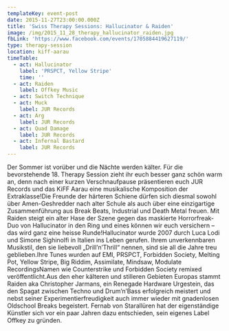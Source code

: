 ```yaml
---
templateKey: event-post
date: 2015-11-27T23:00:00.000Z
title: 'Swiss Therapy Sessions: Hallucinator & Raiden'
image: /img/2015_11_28_therapy_hallucinator_raiden.jpg
fbLink: 'https://www.facebook.com/events/1705884419627119/'
type: therapy-session
location: kiff-aarau
timeTable:
  - act: Hallucinator
    label: 'PRSPCT, Yellow Stripe'
    time: ''
  - act: Raiden
    label: Offkey Music
  - act: Switch Technique
  - act: Muck
    label: JUR Records
  - act: Arg
    label: JUR Records
  - act: Quad Damage
    label: JUR Records
  - act: Infernal Bastard
    label: JUR Records
---
```

Der Sommer ist vorüber und die Nächte werden kälter. Für die bevorstehende 18. Therapy Session zieht ihr euch besser ganz schön warm an, denn nach einer kurzen Verschnaufpause präsentieren euch JUR Records und das KiFF Aarau eine musikalische Komposition der Extraklasse!Die Freunde der härteren Schiene dürfen sich diesmal sowohl über Amen-Geshredder nach alter Schule als auch über eine einzigartige Zusammenführung aus Break Beats, Industrial und Death Metal freuen. Mit Raiden steigt ein alter Hase der Szene gegen das maskierte Horrorfreak-Duo von Hallucinator in den Ring und eines können wir euch versichern – das wird ganz eine heisse Runde!Hallucinator wurde 2007 durch Luca Lodi und Simone Sighinolfi in Italien ins Leben gerufen. Ihrem unverkennbaren Musikstil, den sie liebevoll „Drill’n’Thrill“ nennen, sind sie all die Jahre treu geblieben.Ihre Tunes wurden auf EMI, PRSPCT, Forbidden Society, Melting Pot, Yellow Stripe, Big Riddim, Assimilate, Mindsaw, Modulate RecordingsNamen wie Counterstrike und Forbidden Society remixed veröffentlicht.Aus den eher kälteren und stilleren Gebieten Europas stammt Raiden aka Christopher Jarmans, ein Renegade Hardware Urgestein, das den Spagat zwischen Techno und Drum’n’Bass erfolgreich meistert und nebst seiner Experimentierfreudigkeit auch immer wieder mit gnadenlosen Oldschool Breaks begeistert. Fernab von Starallüren hat der eigenständige Künstler sich vor ein paar Jahren dazu entschieden, sein eigenes Label Offkey zu gründen.
